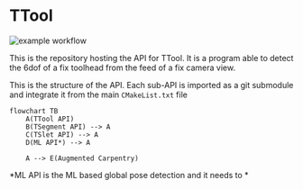 # TTool


![example workflow](https://github.com/ibois-epfl/TTool/actions/workflows/docker-cmake-build.yml/badge.svg)


This is the repository hosting the API for TTool. It is a program able to detect the 6dof of a fix toolhead from the feed of a fix camera view.

This is the structure of the API. Each sub-API is imported as a git submodule and integrate it from the main `CMakeList.txt` file

```mermaid
flowchart TB
    A(TTool API)
    B(TSegment API) --> A
    C(TSlet API) --> A
    D(ML API*) --> A

    A --> E(Augmented Carpentry)
```
*ML API is the ML based global pose detection and it needs to *
